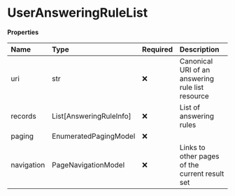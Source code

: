 # UserAnsweringRuleList

**Properties**

| Name       | Type                    | Required | Description                                      |
| :--------- | :---------------------- | :------- | :----------------------------------------------- |
| uri        | str                     | ❌       | Canonical URI of an answering rule list resource |
| records    | List[AnsweringRuleInfo] | ❌       | List of answering rules                          |
| paging     | EnumeratedPagingModel   | ❌       |                                                  |
| navigation | PageNavigationModel     | ❌       | Links to other pages of the current result set   |

<!-- This file was generated by liblab | https://liblab.com/ -->
